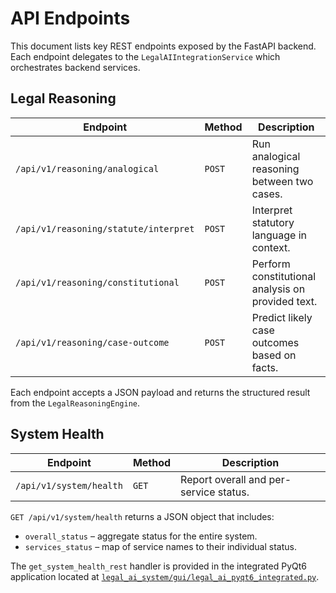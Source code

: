 # API Endpoints

This document lists key REST endpoints exposed by the FastAPI backend. Each endpoint delegates to the `LegalAIIntegrationService` which orchestrates backend services.

## Legal Reasoning

| Endpoint | Method | Description |
|----------|--------|-------------|
| `/api/v1/reasoning/analogical` | `POST` | Run analogical reasoning between two cases. |
| `/api/v1/reasoning/statute/interpret` | `POST` | Interpret statutory language in context. |
| `/api/v1/reasoning/constitutional` | `POST` | Perform constitutional analysis on provided text. |
| `/api/v1/reasoning/case-outcome` | `POST` | Predict likely case outcomes based on facts. |

Each endpoint accepts a JSON payload and returns the structured result from the `LegalReasoningEngine`.

## System Health

| Endpoint | Method | Description |
|----------|--------|-------------|
| `/api/v1/system/health` | `GET` | Report overall and per-service status. |

`GET /api/v1/system/health` returns a JSON object that includes:

- `overall_status` – aggregate status for the entire system.
- `services_status` – map of service names to their individual status.

The `get_system_health_rest` handler is provided in the integrated PyQt6
application located at
[`legal_ai_system/gui/legal_ai_pyqt6_integrated.py`](../legal_ai_system/gui/legal_ai_pyqt6_integrated.py).
